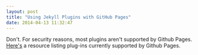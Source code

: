 ```yaml
---
layout: post
title: "Using Jekyll Plugins with GitHub Pages"
date: 2014-04-13 11:32:47
---
```

Don't. For security reasons, most plugins aren't supported
by Github Pages. [Here's](https://help.github.com/articles/using-jekyll-plugins-with-github-pages)
a resource listing plug-ins currently supported by Github Pages.
